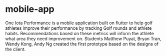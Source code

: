 # mobile-app
One Iota Performance is a mobile application built on flutter to help golf athletes improve their performance by tracking Golf rounds and athlete habits. Recommendations based on these metrics will inform the athlete what area they need improvement on. Students Matthew Puyat, Bryan Tran, Wendy Kong, Andy Ng created the first prototype based on the designs of the client.

